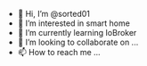 - 👋 Hi, I’m @sorted01
- 👀 I’m interested in smart home
- 🌱 I’m currently learning IoBroker
- 💞️ I’m looking to collaborate on ...
- 📫 How to reach me ...

<!---
sorted01/sorted01 is a ✨ special ✨ repository because its `README.md` (this file) appears on your GitHub profile.
You can click the Preview link to take a look at your changes.
--->

